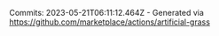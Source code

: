 Commits: 2023-05-21T06:11:12.464Z - Generated via https://github.com/marketplace/actions/artificial-grass
<br>
